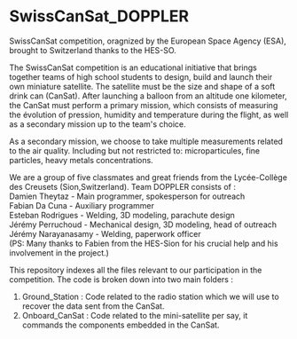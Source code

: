 # SwissCanSat_DOPPLER

SwissCanSat competition, oragnized by the European Space Agency (ESA), brought to Switzerland thanks to the HES-SO. 


The SwissCanSat competition is an educational initiative that brings together teams of high school students to design, build and launch their own
miniature satellite. The satellite must be the size and shape of a soft drink can (CanSat). After launching a balloon from an altitude one kilometer, 
the CanSat must perform a primary mission, which consists of measuring the évolution of pression, humidity and temperature during the flight, as well 
as a secondary mission up to the team's choice. 


As a secondary mission, we choose to take multiple measurements related to the air quality. Including but not restricted to: microparticules, fine 
particles, heavy metals concentrations. 


We are a group of five classmates and great friends from the Lycée-Collège des Creusets (Sion,Switzerland). Team DOPPLER consists of :  
Damien Theytaz          -       Main programmer, spokesperson for outreach  
Fabian Da Cuna          -       Auxiliary programmer  
Esteban Rodrigues       -       Welding, 3D modeling, parachute design  
Jérémy Perruchoud       -       Mechanical design, 3D modeling, head of outreach  
Jérémy Narayanasamy     -       Welding, paperwork officer  
(PS: Many thanks to Fabien from the HES-Sion for his crucial help and his involvement in the project.)

This repository indexes all the files relevant to our participation in the competition. The code is broken down into two main folders :
1) Ground_Station : Code related to the radio station which we will use to recover the data sent from the CanSat.  
2) Onboard_CanSat : Code related to the mini-satellite per say, it commands the components embedded in the CanSat.
